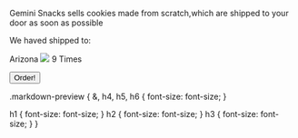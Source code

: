 Gemini Snacks sells cookies made from scratch,which are shipped to your door as soon as possible


We haved shipped to:


Arizona
![](http://arizonaflag.facts.co/arizonastateflagof/ArizonaFlagImage.png)
9 Times


<button type="button" onclick="alert('What a acheivment!')">Order!</button>


.markdown-preview {
 &, h4, h5, h6 {
   font-size: font-size;
  }

  h1 { font-size: font-size; }
  h2 { font-size: font-size; }
  h3 { font-size: font-size; }
}
